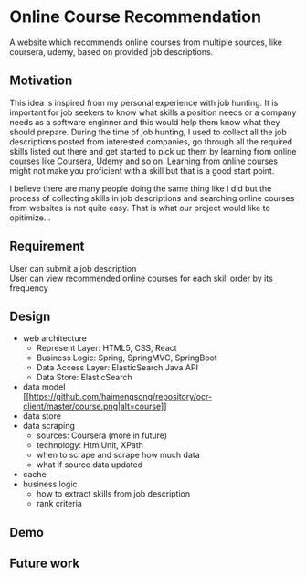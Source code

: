 # Online Course Recommendation
A website which recommends online courses from multiple sources, like coursera, udemy, based on provided job descriptions.

## Motivation
This idea is inspired from my personal experience with job hunting. It is important for job seekers to know what skills a position needs or a company needs as a software enginner and this would help them know what they should prepare. During the time of job hunting, I used to collect all the job descriptions posted from interested companies, go through all the required skills listed out there and get started to pick up them by learning from online courses like Coursera, Udemy and so on. Learning from online courses might not make you proficient with a skill but that is a good start point.

I believe there are many people doing the same thing like I did but the process of collecting skills in job descriptions and searching online courses from websites is not quite easy. That is what our project would like to opitimize...

## Requirement
User can submit a job description \
User can view recommended online courses for each skill order by its frequency

## Design
* web architecture
  * Represent Layer: HTML5, CSS, React
  * Business Logic: Spring, SpringMVC, SpringBoot
  * Data Access Layer: ElasticSearch Java API
  * Data Store: ElasticSearch  
* data model \
[[https://github.com/haimengsong/repository/ocr-client/master/course.png|alt=course]]
* data store
* data scraping
   * sources: Coursera (more in future)
   * technology: HtmlUnit, XPath
   * when to scrape and scrape how much data
   * what if source data updated
* cache
* business logic 
  * how to extract skills from job description 
  * rank criteria
## Demo
## Future work


